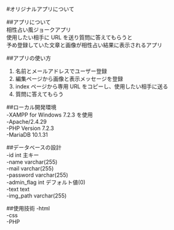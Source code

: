 #オリジナルアプリについて

##アプリについて  
相性占い風ジョークアプリ  
使用したい相手に URL を送り質問に答えてもらうと  
予め登録していた文章と画像が相性占い結果に表示されるアプリ

##アプリの使い方

1. 名前とメールアドレスでユーザー登録
2. 編集ページから画像と表示メッセージを登録
3. index ページから専用 URL をコピーし、使用したい相手に送る
4. 質問に答えてもらう

##ローカル開発環境  
-XAMPP for Windows 7.2.3 を使用  
-Apache/2.4.29  
-PHP Version 7.2.3  
-MariaDB 10.1.31

##データベースの設計  
-id int 主キー  
-name varchar(255)  
-mail varchar(255)  
-password varchar(255)  
-admin_flag int デフォルト値(0)  
-text text  
-img_path varchar(255)

##使用技術
-html  
-css  
-PHP

